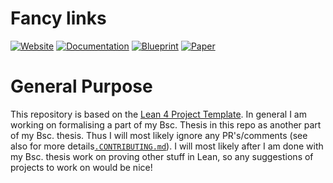 # Fancy links

[![Website](https://img.shields.io/badge/Website-ready-green)](https://RikHeurter.github.io/LeanBscThesisFormalisation)
[![Documentation](https://img.shields.io/badge/Documentation-passing-green)](https://RikHeurter.github.io/LeanBscThesisFormalisation/docs)
[![Blueprint](https://img.shields.io/badge/Blueprint-WIP-blue)](https://RikHeurter.github.io/LeanBscThesisFormalisation/blueprint)
[![Paper](https://img.shields.io/badge/Paper-WIP-blue)](https://RikHeurter.github.io/LeanBscThesisFormalisation/blueprint.pdf)

# General Purpose
This repository is based on the [Lean 4 Project Template](https://github.com/pitmonticone/LeanProject). In general I am working on formalising a part of my Bsc. Thesis in this repo as another part of my Bsc. thesis. Thus I will most likely ignore any PR's/comments (see also for more details[`.CONTRIBUTING.md`](CONTRIBUTING.md)). I will most likely after I am done with my Bsc. thesis work on proving other stuff in Lean, so any suggestions of projects to work on would be nice!
